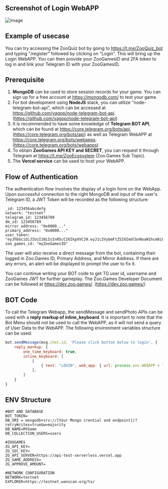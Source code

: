 ## Screenshot of Login WebAPP
![image](https://user-images.githubusercontent.com/128964/229464547-be7f2601-0aa3-4bce-bead-33ad2eda9481.png)

## Example of usecase
You can try accessing the ZooQuiz bot by going to https://t.me/ZooQuiz_bot and typing "/register" followed by clicking on "Login". This will bring up the Login WebAPP. You can then provide your ZooGamesID and 2FA token to log in and link your Telegram ID with your ZooGamesID.

## Prerequisite
1. **MongoDB** can be used to store session records for your game. You can sign up for a free account at https://mongodb.com/ to test your game.
2. For bot development using **NodeJS** stack, you can utilize "node-telegram-bot-api", which can be accessed at https://github.com/yagop/node-telegram-bot-api. (https://github.com/yagop/node-telegram-bot-api)
3. It is recommended to have some knowledge of **Telegram BOT API**, which can be found at https://core.telegram.org/bots/api, (https://core.telegram.org/bots/api) as well as Telegram WebAPP at https://core.telegram.org/bots/webapps. (https://core.telegram.org/bots/webapps)
4. To obtain **ZooGames API KEY and SECRET**, you can request it through Telegram at https://t.me/ZooEcosystem (Zoo.Games Sub Topic).
5. The **Vercel service** can be used to host your WebAPP.

## Flow of Authentication
The authentication flow involves the display of a login form on the WebApp. Upon successful connection to the right MongoDB and input of the user's Telegram ID, a JWT Token will be recorded as the following structure:

```
_id: 123456abcdefg
network: "testnet"
telegram_id: 123456789
dm_id: 123456789
mirror_address: "0x0000..."
primary_address: "0x0000..."
user_token: "eyJhbGciOiJIUzI1NiIsInR5cCI6IkpXVCJ9.eyJ1c2VybmFtZSI6ImdlbnNoaW1hcm8iL…"
zoo_games_id: "myZooGamesID"
```

The user will also receive a direct message from the bot, containing their logged in Zoo.Games ID, Primary Address, and Mirror Address. If there are any errors, an alert will be displayed to prompt the user to fix it.

You can continue writing your BOT code to get TG user id, username and ZooGames JWT for further gameplay. The Zoo.Games Developer Document can be followed at https://dev.zoo.games/. (https://dev.zoo.games/)


## BOT Code
To call the Telegram Webapp, the sendMessage and sendPhoto APIs can be used with a **reply markup of inline_keyboard**. It is important to note that the Bot Menu should not be used to call the WebAPP, as it will not send a query of User Data to the WebAPP.
The following environment variables structure can be used:

```javascript
bot.sendMessage(msg.chat.id, 'Please click button below to login', {
    reply_markup: {
        one_time_keyboard: true,
        inline_keyboard: [
            [
                { text: "LOGIN", web_app: { url: process.env.WEBAPP + "/login" } },
            ],
        ]
    }
}
```

## ENV Structure

```
#BOT AND DATABASE
BOT_TOKEN=
DB_URI = mongodb+srv://[Your Mongo crential and endpoint]/?retryWrites=true&w=majority
DB_NAME=MYGame
DB_COLLECTION_USERS=users

#ZOOGAMES
ZG_API_KEY=
ZG_SEC_KEY=
ZG_API_SERVER=https://api-test-serverless.vercel.app
ZG_GAME_ADDRESS=
ZG_APPROVE_AMOUNT=

#NETWORK CONFIGURATION
NETWORK=testnet
EXPLORER=https://testnet.wanscan.org/tx/
```
